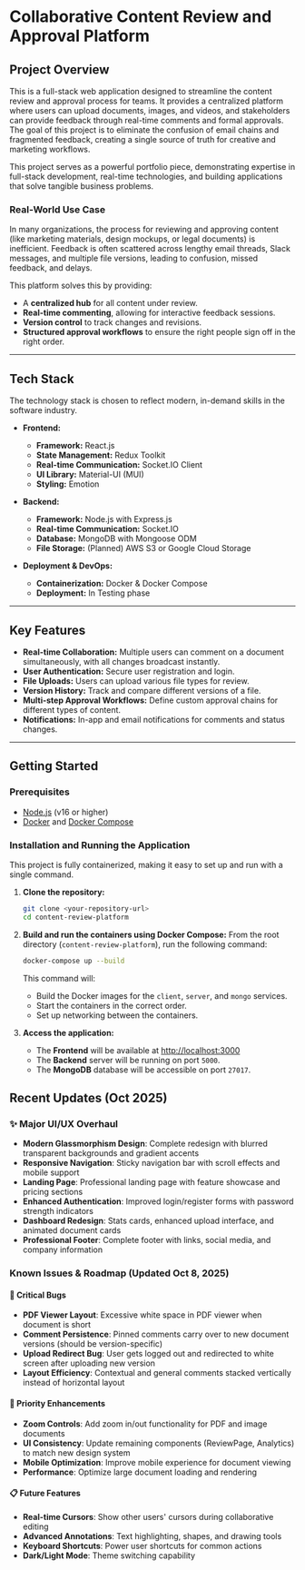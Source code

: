 # Collaborative Content Review and Approval Platform

## Project Overview

This is a full-stack web application designed to streamline the content review and approval process for teams. It provides a centralized platform where users can upload documents, images, and videos, and stakeholders can provide feedback through real-time comments and formal approvals. The goal of this project is to eliminate the confusion of email chains and fragmented feedback, creating a single source of truth for creative and marketing workflows.

This project serves as a powerful portfolio piece, demonstrating expertise in full-stack development, real-time technologies, and building applications that solve tangible business problems.

### Real-World Use Case

In many organizations, the process for reviewing and approving content (like marketing materials, design mockups, or legal documents) is inefficient. Feedback is often scattered across lengthy email threads, Slack messages, and multiple file versions, leading to confusion, missed feedback, and delays.

This platform solves this by providing:
*   A **centralized hub** for all content under review.
*   **Real-time commenting**, allowing for interactive feedback sessions.
*   **Version control** to track changes and revisions.
*   **Structured approval workflows** to ensure the right people sign off in the right order.

---

## Tech Stack

The technology stack is chosen to reflect modern, in-demand skills in the software industry.

*   **Frontend:**
    *   **Framework:** React.js
    *   **State Management:** Redux Toolkit
    *   **Real-time Communication:** Socket.IO Client
    *   **UI Library:** Material-UI (MUI)
    *   **Styling:** Emotion

*   **Backend:**
    *   **Framework:** Node.js with Express.js
    *   **Real-time Communication:** Socket.IO
    *   **Database:** MongoDB with Mongoose ODM
    *   **File Storage:** (Planned) AWS S3 or Google Cloud Storage

*   **Deployment & DevOps:**
    *   **Containerization:** Docker & Docker Compose
    *   **Deployment:** In Testing phase

---

## Key Features

*   **Real-time Collaboration:** Multiple users can comment on a document simultaneously, with all changes broadcast instantly.
*   **User Authentication:** Secure user registration and login.
*   **File Uploads:** Users can upload various file types for review.
*   **Version History:** Track and compare different versions of a file.
*   **Multi-step Approval Workflows:** Define custom approval chains for different types of content.
*   **Notifications:** In-app and email notifications for comments and status changes.

---

## Getting Started

### Prerequisites

*   [Node.js](https://nodejs.org/) (v16 or higher)
*   [Docker](https://www.docker.com/products/docker-desktop/) and [Docker Compose](https://docs.docker.com/compose/install/)

### Installation and Running the Application

This project is fully containerized, making it easy to set up and run with a single command.

1.  **Clone the repository:**
    ```bash
    git clone <your-repository-url>
    cd content-review-platform
    ```

2.  **Build and run the containers using Docker Compose:**
    From the root directory (`content-review-platform`), run the following command:
    ```bash
    docker-compose up --build
    ```
    This command will:
    *   Build the Docker images for the `client`, `server`, and `mongo` services.
    *   Start the containers in the correct order.
    *   Set up networking between the containers.

3.  **Access the application:**
    *   The **Frontend** will be available at [http://localhost:3000](http://localhost:3000)
    *   The **Backend** server will be running on port `5000`.
    *   The **MongoDB** database will be accessible on port `27017`.

## Recent Updates (Oct 2025)

### ✨ Major UI/UX Overhaul
*   **Modern Glassmorphism Design**: Complete redesign with blurred transparent backgrounds and gradient accents
*   **Responsive Navigation**: Sticky navigation bar with scroll effects and mobile support
*   **Landing Page**: Professional landing page with feature showcase and pricing sections
*   **Enhanced Authentication**: Improved login/register forms with password strength indicators
*   **Dashboard Redesign**: Stats cards, enhanced upload interface, and animated document cards
*   **Professional Footer**: Complete footer with links, social media, and company information

### Known Issues & Roadmap (Updated Oct 8, 2025)

#### 🐛 Critical Bugs
*   **PDF Viewer Layout**: Excessive white space in PDF viewer when document is short
*   **Comment Persistence**: Pinned comments carry over to new document versions (should be version-specific)
*   **Upload Redirect Bug**: User gets logged out and redirected to white screen after uploading new version
*   **Layout Efficiency**: Contextual and general comments stacked vertically instead of horizontal layout

#### 🚀 Priority Enhancements
*   **Zoom Controls**: Add zoom in/out functionality for PDF and image documents
*   **UI Consistency**: Update remaining components (ReviewPage, Analytics) to match new design system
*   **Mobile Optimization**: Improve mobile experience for document viewing
*   **Performance**: Optimize large document loading and rendering

#### 📋 Future Features
*   **Real-time Cursors**: Show other users' cursors during collaborative editing
*   **Advanced Annotations**: Text highlighting, shapes, and drawing tools
*   **Keyboard Shortcuts**: Power user shortcuts for common actions
*   **Dark/Light Mode**: Theme switching capability
